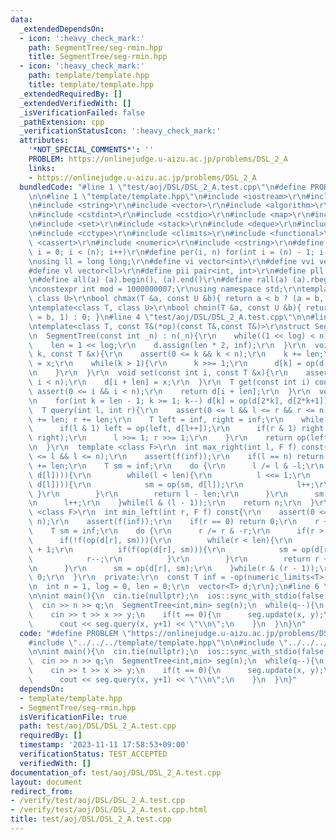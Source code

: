 ```yaml
---
data:
  _extendedDependsOn:
  - icon: ':heavy_check_mark:'
    path: SegmentTree/seg-rmin.hpp
    title: SegmentTree/seg-rmin.hpp
  - icon: ':heavy_check_mark:'
    path: template/template.hpp
    title: template/template.hpp
  _extendedRequiredBy: []
  _extendedVerifiedWith: []
  _isVerificationFailed: false
  _pathExtension: cpp
  _verificationStatusIcon: ':heavy_check_mark:'
  attributes:
    '*NOT_SPECIAL_COMMENTS*': ''
    PROBLEM: https://onlinejudge.u-aizu.ac.jp/problems/DSL_2_A
    links:
    - https://onlinejudge.u-aizu.ac.jp/problems/DSL_2_A
  bundledCode: "#line 1 \"test/aoj/DSL/DSL_2_A.test.cpp\"\n#define PROBLEM \"https://onlinejudge.u-aizu.ac.jp/problems/DSL_2_A\"\
    \n\n#line 1 \"template/template.hpp\"\n#include <iostream>\r\n#include <cmath>\r\
    \n#include <string>\r\n#include <vector>\r\n#include <algorithm>\r\n#include <tuple>\r\
    \n#include <cstdint>\r\n#include <cstdio>\r\n#include <map>\r\n#include <queue>\r\
    \n#include <set>\r\n#include <stack>\r\n#include <deque>\r\n#include <bitset>\r\
    \n#include <cctype>\r\n#include <climits>\r\n#include <functional>\r\n#include\
    \ <cassert>\r\n#include <numeric>\r\n#include <cstring>\r\n#define rep(i, n) for(int\
    \ i = 0; i < (n); i++)\r\n#define per(i, n) for(int i = (n) - 1; i >= 0; i--)\r\
    \nusing ll = long long;\r\n#define vi vector<int>\r\n#define vvi vector<vi>\r\n\
    #define vl vector<ll>\r\n#define pii pair<int, int>\r\n#define pll pair<ll, ll>\r\
    \n#define all(a) (a).begin(), (a).end()\r\n#define rall(a) (a).rbegin(), (a).rend()\r\
    \nconstexpr int mod = 1000000007;\r\nusing namespace std;\r\ntemplate<class T,\
    \ class U>\r\nbool chmax(T &a, const U &b){ return a < b ? (a = b, 1) : 0; }\r\
    \ntemplate<class T, class U>\r\nbool chmin(T &a, const U &b){ return a > b ? (a\
    \ = b, 1) : 0; }\n#line 4 \"test/aoj/DSL/DSL_2_A.test.cpp\"\n\n#line 1 \"SegmentTree/seg-rmin.hpp\"\
    \ntemplate<class T, const T&(*op)(const T&,const T&)>\r\nstruct SegmentTree {\r\
    \n  SegmentTree(const int _n) : n(_n){\r\n    while((1 << log) < n) log++;\r\n\
    \    len = 1 << log;\r\n    d.assign(len * 2, inf);\r\n  }\r\n  void update(int\
    \ k, const T &x){\r\n    assert(0 <= k && k < n);\r\n    k += len;\r\n    d[k]\
    \ = x;\r\n    while(k > 1){\r\n      k >>= 1;\r\n      d[k] = op(d[k*2], d[k*2+1]);\r\
    \n    }\r\n  }\r\n  void set(const int i, const T &x){\r\n    assert(0 <= i &&\
    \ i < n);\r\n    d[i + len] = x;\r\n  }\r\n  T get(const int i) const{\r\n   \
    \ assert(0 <= i && i < n);\r\n    return d[i + len];\r\n  }\r\n  void build(){\r\
    \n    for(int k = len - 1; k >= 1; k--) d[k] = op(d[2*k], d[2*k+1]);\r\n  }\r\n\
    \  T query(int l, int r){\r\n    assert(0 <= l && l <= r && r <= n);\r\n    l\
    \ += len; r += len;\r\n    T left = inf, right = inf;\r\n    while(l < r){\r\n\
    \      if(l & 1) left = op(left, d[l++]);\r\n      if(r & 1) right = op(d[--r],\
    \ right);\r\n      l >>= 1; r >>= 1;\r\n    }\r\n    return op(left, right);\r\
    \n  }\r\n  template <class F>\r\n  int max_right(int l, F f) const{\r\n    assert(0\
    \ <= l && l <= n);\r\n    assert(f(inf));\r\n    if(l == n) return n;\r\n    l\
    \ += len;\r\n    T sm = inf;\r\n    do {\r\n      l /= l & -l;\r\n      if(!f(op(sm,\
    \ d[l]))){\r\n        while(l < len){\r\n          l <<= 1;\r\n          if(f(op(sm,\
    \ d[l]))){\r\n            sm = op(sm, d[l]);\r\n            l++;\r\n         \
    \ }\r\n        }\r\n        return l - len;\r\n      }\r\n      sm = op(sm, d[l]);\r\
    \n      l++;\r\n    }while(l & (l - 1));\r\n    return n;\r\n  }\r\n  template\
    \ <class F>\r\n  int min_left(int r, F f) const{\r\n    assert(0 <= r && r <=\
    \ n);\r\n    assert(f(inf));\r\n    if(r == 0) return 0;\r\n    r += len;\r\n\
    \    T sm = inf;\r\n    do {\r\n      r /= r & -r;\r\n      if(r > 1) r--;\r\n\
    \      if(!f(op(d[r], sm))){\r\n        while(r < len){\r\n          r = r * 2\
    \ + 1;\r\n          if(f(op(d[r], sm))){\r\n            sm = op(d[r], sm);\r\n\
    \            r--;\r\n          }\r\n        }\r\n        return r + 1 - len;\r\
    \n      }\r\n      sm = op(d[r], sm);\r\n    }while(r & (r - 1));\r\n    return\
    \ 0;\r\n  }\r\n  private:\r\n  const T inf = -op(numeric_limits<T>::max(), -numeric_limits<T>::max());\r\
    \n  int n = 1, log = 0, len = 0;\r\n  vector<T> d;\r\n};\n#line 6 \"test/aoj/DSL/DSL_2_A.test.cpp\"\
    \n\nint main(){\n  cin.tie(nullptr);\n  ios::sync_with_stdio(false);\n  int n,q;\n\
    \  cin >> n >> q;\n  SegmentTree<int,min> seg(n);\n  while(q--){\n    int t,x,y;\n\
    \    cin >> t >> x >> y;\n    if(t == 0){\n      seg.update(x, y);\n    }else{\n\
    \      cout << seg.query(x, y+1) << \"\\n\";\n    }\n  }\n}\n"
  code: "#define PROBLEM \"https://onlinejudge.u-aizu.ac.jp/problems/DSL_2_A\"\n\n\
    #include \"../../../template/template.hpp\"\n\n#include \"../../../SegmentTree/seg-rmin.hpp\"\
    \n\nint main(){\n  cin.tie(nullptr);\n  ios::sync_with_stdio(false);\n  int n,q;\n\
    \  cin >> n >> q;\n  SegmentTree<int,min> seg(n);\n  while(q--){\n    int t,x,y;\n\
    \    cin >> t >> x >> y;\n    if(t == 0){\n      seg.update(x, y);\n    }else{\n\
    \      cout << seg.query(x, y+1) << \"\\n\";\n    }\n  }\n}"
  dependsOn:
  - template/template.hpp
  - SegmentTree/seg-rmin.hpp
  isVerificationFile: true
  path: test/aoj/DSL/DSL_2_A.test.cpp
  requiredBy: []
  timestamp: '2023-11-11 17:58:53+09:00'
  verificationStatus: TEST_ACCEPTED
  verifiedWith: []
documentation_of: test/aoj/DSL/DSL_2_A.test.cpp
layout: document
redirect_from:
- /verify/test/aoj/DSL/DSL_2_A.test.cpp
- /verify/test/aoj/DSL/DSL_2_A.test.cpp.html
title: test/aoj/DSL/DSL_2_A.test.cpp
---
```

